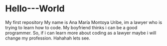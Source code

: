 # Hello---World
My first repository
My name is Ana María Montoya Uribe, im a lawyer who is trying to learn how to code. My boyfriend thinks i can be a good programmer. So, if i can learn more about coding as a lawyer maybe i will change my profession. Hahahah lets see.
